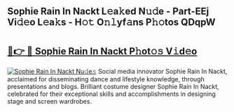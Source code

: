 ## Sophie Rain In Nackt L𝚎a𝚔ed N𝚞𝚍e - Part-EEj Vi𝚍𝚎o L𝚎a𝚔s - H𝚘𝚝 O𝚗𝚕yf𝚊ns P𝚑𝚘tos QDqpW

# <h2><a href="http://kf8z93z.oniu.top/?m=Sophie+Rain+In+Nackt">🔗👉 🔴 Sophie Rain In Nackt P𝚑ot𝚘𝚜 V𝚒d𝚎o</a></h2>

[![Sophie Rain In Nackt Nu𝚍e𝚜](https://i.imgur.com/0qMVB7G.gif)](http://kf8z93z.oniu.top/?m=Sophie+Rain+In+Nackt)
Social media innovator Sophie Rain In Nackt, acclaimed for disseminating dance and lifestyle knowledge, through presentations and blogs. Brilliant costume designer Sophie Rain In Nackt, celebrated for their exceptional skills and accomplishments in designing stage and screen wardrobes.  

